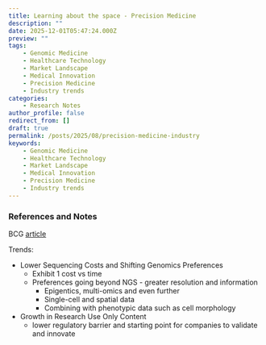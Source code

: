 ```yaml
---
title: Learning about the space - Precision Medicine
description: ""
date: 2025-12-01T05:47:24.000Z
preview: ""
tags:
    - Genomic Medicine
    - Healthcare Technology
    - Market Landscape
    - Medical Innovation
    - Precision Medicine
    - Industry trends
categories:
    - Research Notes
author_profile: false
redirect_from: []
draft: true
permalink: /posts/2025/08/precision-medicine-industry
keywords:
    - Genomic Medicine
    - Healthcare Technology
    - Market Landscape
    - Medical Innovation
    - Precision Medicine
    - Industry trends
---
```


### References and Notes

BCG [article]()

Trends:
* Lower Sequencing Costs and Shifting Genomics Preferences
  * Exhibit 1 cost vs time
  * Preferences going beyond NGS - greater resolution and information
    * Epigentics, multi-omics and even further 
    * Single-cell and spatial data
    * Combining with phenotypic data such as cell morphology
* Growth in Research Use Only Content
  * lower regulatory barrier and starting point for companies to validate and innovate